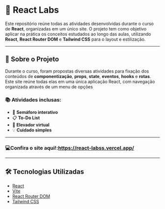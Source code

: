 # 🚀 React Labs 

Este repositório reúne todas as atividades desenvolvidas durante o curso de **React**, organizadas em um único site. O projeto tem como objetivo aplicar na prática os conceitos estudados ao longo das aulas, utilizando **React**, **React Router DOM** e **Tailwind CSS** para o layout e estilização.

---

## 📌 Sobre o Projeto

Durante o curso, foram propostas diversas atividades para fixação dos conteúdos de **componentização**, **props**, **state**, **eventos**, **hooks** e **rotas**. Este site reúne todas elas em uma única aplicação React, com navegação organizada através de um menu de opções

### 📚 Atividades inclusas:
- 🔴 **Semáforo interativo**
- 📋 **To-Do List**
- 🏢 **Elevador virtual**
- 💡 **Cuidado simples**
---
### 💻Confira o site aqui!:https://react-labss.vercel.app/
---

## 🛠️ Tecnologias Utilizadas

- [React](https://react.dev/)
- [Vite](https://vitejs.dev/)
- [React Router DOM](https://reactrouter.com/)
- [Tailwind CSS](https://tailwindcss.com/)


